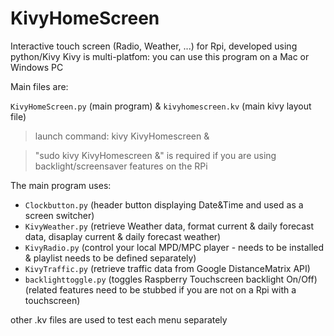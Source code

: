 # KivyHomeScreen
Interactive touch screen (Radio, Weather, ...) for Rpi, developed using python/Kivy
Kivy is multi-platfom: you can use this program on a Mac or Windows PC


Main files are:

`KivyHomeScreen.py` (main program) & `kivyhomescreen.kv` (main kivy layout file)

>launch command: kivy KivyHomescreen &

>"sudo kivy KivyHomescreen &" is required if you are using backlight/screensaver features on the RPi


The main program uses:
- `Clockbutton.py` (header button displaying Date&Time and used as a screen switcher)
- `KivyWeather.py` (retrieve Weather data, format current & daily forecast data, disaplay current & daily forecast weather)
- `KivyRadio.py` (control your local MPD/MPC player - needs to be installed & playlist needs to be defined separately)
- `KivyTraffic.py` (retrieve traffic data from Google DistanceMatrix API)
- `backlighttoggle.py` (toggles Raspberry Touchscreen backlight On/Off) (related features need to be stubbed if you are not on a Rpi with a touchscreen) 

other .kv files are used to test each menu separately 
